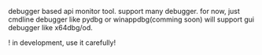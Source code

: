 debugger based api monitor tool.
support many debugger.
for now, just cmdline debugger like pydbg or winappdbg(comming soon)
will support gui debugger like x64dbg/od.

! in development, use it carefully!
